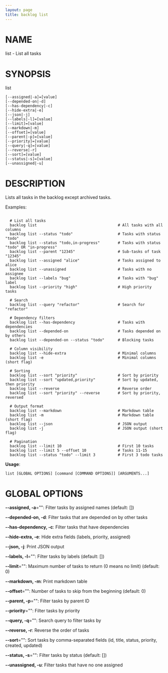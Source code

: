 ```yaml
---
layout: page
title: backlog list
---
```


# NAME

list - List all tasks

# SYNOPSIS

list

```
[--assigned|-a]=[value]
[--depended-on|-d]
[--has-dependency|-c]
[--hide-extra|-e]
[--json|-j]
[--labels|-l]=[value]
[--limit]=[value]
[--markdown|-m]
[--offset]=[value]
[--parent|-p]=[value]
[--priority]=[value]
[--query|-q]=[value]
[--reverse|-r]
[--sort]=[value]
[--status|-s]=[value]
[--unassigned|-u]
```

# DESCRIPTION


Lists all tasks in the backlog except archived tasks.

Examples:
```

  # List all tasks
  backlog list                                    # All tasks with all columns
  backlog list --status "todo"                    # Tasks with status "todo"
  backlog list --status "todo,in-progress"        # Tasks with status "todo" OR "in-progress"
  backlog list --parent "12345"                   # Sub-tasks of task "12345"
  backlog list --assigned "alice"                 # Tasks assigned to alice
  backlog list --unassigned                       # Tasks with no assignee
  backlog list --labels "bug"                     # Tasks with "bug" label
  backlog list --priority "high"                  # High priority tasks

  # Search
  backlog list --query "refactor"                 # Search for "refactor"

  # Dependency filters
  backlog list --has-dependency                   # Tasks with dependencies
  backlog list --depended-on                      # Tasks depended on by others
  backlog list --depended-on --status "todo"      # Blocking tasks

  # Column visibility
  backlog list --hide-extra                       # Minimal columns
  backlog list -e                                 # Minimal columns (short flag)

  # Sorting
  backlog list --sort "priority"                  # Sort by priority
  backlog list --sort "updated,priority"          # Sort by updated, then priority
  backlog list --reverse                          # Reverse order
  backlog list --sort "priority" --reverse        # Sort by priority, reversed

  # Output format
  backlog list --markdown                         # Markdown table
  backlog list -m                                 # Markdown table (short flag)
  backlog list --json                             # JSON output
  backlog list -j                                 # JSON output (short flag)

  # Pagination
  backlog list --limit 10                         # First 10 tasks
  backlog list --limit 5 --offset 10              # Tasks 11-15
  backlog list --status "todo" --limit 3          # First 3 todo tasks

```

**Usage**:

```
list [GLOBAL OPTIONS] [command [COMMAND OPTIONS]] [ARGUMENTS...]
```

# GLOBAL OPTIONS

**--assigned, -a**="": Filter tasks by assigned names (default: [])

**--depended-on, -d**: Filter tasks that are depended on by other tasks

**--has-dependency, -c**: Filter tasks that have dependencies

**--hide-extra, -e**: Hide extra fields (labels, priority, assigned)

**--json, -j**: Print JSON output

**--labels, -l**="": Filter tasks by labels (default: [])

**--limit**="": Maximum number of tasks to return (0 means no limit) (default: 0)

**--markdown, -m**: Print markdown table

**--offset**="": Number of tasks to skip from the beginning (default: 0)

**--parent, -p**="": Filter tasks by parent ID

**--priority**="": Filter tasks by priority

**--query, -q**="": Search query to filter tasks by

**--reverse, -r**: Reverse the order of tasks

**--sort**="": Sort tasks by comma-separated fields (id, title, status, priority, created, updated)

**--status, -s**="": Filter tasks by status (default: [])

**--unassigned, -u**: Filter tasks that have no one assigned

